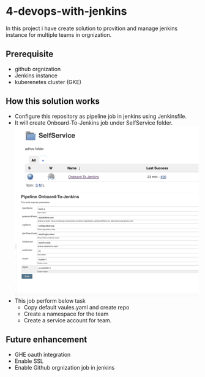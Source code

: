 # 4-devops-with-jenkins

In this project i have create solution to provition and manage jenkins instance for multiple teams in orgnization.

## Prerequisite
- github orgnization
- Jenkins instance
- kuberenetes cluster (GKE)

## How this solution works
- Configure this repository as pipeline job in jenkins using Jenkinsfile.
- It will create Onboard-To-Jenkins job under SelfService folder.
![snap-1](docs//snap-1.png)
![snap-2](docs//snap-2.png)
- This job perform below task
  - Copy default vaules.yaml and create repo
  - Create a namespace for the team 
  - Create a service account for team.




## Future enhancement
- GHE oauth integration
- Enable SSL
- Enable Github orgnization job in jenkins